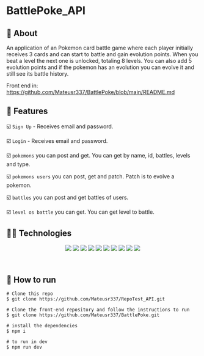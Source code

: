 # BattlePoke_API

##  :link: About

An application of an Pokemon card battle game where each player initially receives 3 cards and can start to battle and gain evolution points. When you beat a level the next one is unlocked, totaling 8 levels. You can also add 5 evolution points and if the pokemon has an evolution you can evolve it and still see its battle history.

Front end in: https://github.com/Mateusr337/BattlePoke/blob/main/README.md

</div>

## :hammer: Features

:ballot_box_with_check: `Sign Up` - Receives email and password.

:ballot_box_with_check: `Login` - Receives email and password.

:ballot_box_with_check: `pokemons` you can post and get. You can get by name, id, battles, levels and type.

:ballot_box_with_check: `pokemons users` you can post, get and patch. Patch is to evolve a pokemon.

:ballot_box_with_check: `battles` you can post and get battles of users.
 
:ballot_box_with_check: `level os battle` you can get. You can get level to battle.

## :woman_technologist: Technologies

<p align="center">
  <img src="https://img.shields.io/badge/HTML5-E34F26?style=for-the-badge&logo=html5&logoColor=white" />
  <img src="https://img.shields.io/badge/CSS3-1572B6?style=for-the-badge&logo=css3&logoColor=white" />
  <img src="https://img.shields.io/badge/typescript-3178C6?style=for-the-badge&logo=typescript&logoColor=black" />
  <img src="https://img.shields.io/badge/ts-node-3178C6?style=for-the-badge&logo=ts-node&logoColor=3178C6" />
  <img src="https://img.shields.io/badge/node.js-363636?style=for-the-badge&logo=node.js&logoColor=339933"/>
  <img src="https://img.shields.io/badge/prettier-F7B93E?style=for-the-badge&logo=prettier&logoColor=000000"/>
  <img src="https://img.shields.io/badge/jest-C21325?style=for-the-badge&logo=jest&logoColor=000000"/>
  <img src="https://img.shields.io/badge/supertest-141526?style=for-the-badge&logo=jest&logoColor=ffffff"/>
  <img src="https://img.shields.io/badge/supabase-3ECF8E?style=for-the-badge&logo=supabase&logoColor=ffffff"/>
  <img src="https://img.shields.io/badge/heroku-430098?style=for-the-badge&logo=heroku&logoColor=ffffff"/>
</p>
<br>  

## :tada: How to run

```
# Clone this repo
$ git clone https://github.com/Mateusr337/RepoTest_API.git

# Clone the front-end repository and follow the instructions to run
$ git clone https://github.com/Mateusr337/BattlePoke.git

# install the dependencies
$ npm i

# to run in dev
$ npm run dev
```









